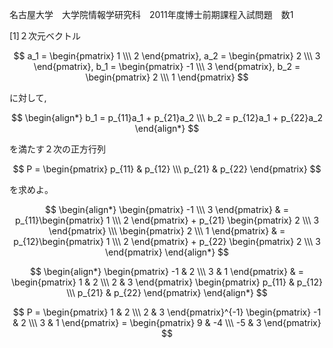 名古屋大学　大学院情報学研究科　2011年度博士前期課程入試問題　数1

\[1]２次元ベクトル

$$
    a_1 = \begin{pmatrix} 1 \\\ 2 \end{pmatrix},
    a_2 = \begin{pmatrix} 2 \\\ 3 \end{pmatrix},
    b_1 = \begin{pmatrix} -1 \\\ 3 \end{pmatrix},
    b_2 = \begin{pmatrix} 2 \\\ 1 \end{pmatrix}
$$

に対して,

$$
    \begin{align*}
        b_1 = p_{11}a_1 + p_{21}a_2 \\\
        b_2 = p_{12}a_1 + p_{22}a_2
    \end{align*}
$$

を満たす２次の正方行列 

$$
    P = \begin{pmatrix} p_{11} & p_{12} \\\ p_{21} & p_{22} \end{pmatrix}
$$

を求めよ。

$$
    \begin{align*}
        \begin{pmatrix} -1 \\\ 3 \end{pmatrix} & = p_{11}\begin{pmatrix} 1 \\\ 2 \end{pmatrix} + p_{21} \begin{pmatrix} 2 \\\ 3 \end{pmatrix} \\\
        \begin{pmatrix} 2 \\\ 1 \end{pmatrix} & = p_{12}\begin{pmatrix} 1 \\\ 2 \end{pmatrix} + p_{22} \begin{pmatrix} 2 \\\ 3 \end{pmatrix}
    \end{align*}
$$

$$
    \begin{align*}
        \begin{pmatrix} -1 & 2 \\\ 3 & 1 \end{pmatrix} & = \begin{pmatrix} 1 & 2 \\\ 2 & 3 \end{pmatrix} \begin{pmatrix} p_{11} & p_{12} \\\ p_{21} & p_{22} \end{pmatrix}
    \end{align*}
$$

$$
    P =   \begin{pmatrix} 1 & 2 \\\ 2 & 3 \end{pmatrix}^{-1} \begin{pmatrix} -1 & 2 \\\ 3 & 1 \end{pmatrix} =  \begin{pmatrix} 9 & -4 \\\ -5 & 3 \end{pmatrix}
$$